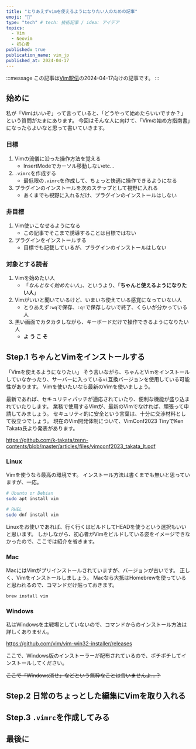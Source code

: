 ```yaml
---
title: "とりあえずvimを使えるようになりたい人のための記事"
emoji: "🔰"
type: "tech" # tech: 技術記事 / idea: アイデア
topics:
  - Vim
  - Neovim
  - 初心者
published: true
publication_name: vim_jp
published_at: 2024-04-17
---
```


<!-- textlint-disable -->
:::message
この記事は[Vim駅伝](https://vim-jp.org/ekiden/)の2024-04-17向けの記事です。
:::
<!-- textlint-enable -->

## 始めに

私が「Vimはいいぞ」って言っていると、「どうやって始めたらいいですか？」という質問がたまにあります。
今回はそんな人に向けて、「Vimの始め方指南書」になったらよいなと思って書いていきます。

### 目標

1. Vimの流儀に沿った操作方法を覚える
    - InsertModeでカーソル移動しないetc...
1. `.vimrc`を作成する
    - 最低限の`.vimrc`を作成して、ちょっと快適に操作できるようになる
1. プラグインのインストールを次のステップとして視野に入れる
    - あくまでも視野に入れるだけ、プラグインのインストールはしない

### 非目標

1. Vim使いこなせるようになる
    - この記事でそこまで誘導することは目標ではない
1. プラグインをインストールする
    - 目標でも記載しているが、プラグインのインストールはしない

### 対象とする読者

1. Vimを始めたい人
    - 「*なんとなく始めたい人*」、というより、「**ちゃんと使えるようになりたい人**」
1. Vimがいいと聞いているけど、いまいち使えている感覚になっていない人
    - とりあえず`:wq`で保存、`:q!`で保存しないで終了、くらいが分かっている人
1. 黒い画面でカタカタしながら、キーボードだけで操作できるようになりたい人
    - **よ う こ そ**

## Step.1 ちゃんとVimをインストールする

「Vimを使えるようになりたい」
そう言いながら、ちゃんとVimをインストールしていなかったり、サーバーに入っている`vi`互換バージョンを使用している可能性があります。
Vimを使いたいなら最新のVimを使いましょう。

最新であれば、セキュリティパッチが適応されていたり、便利な機能が盛り込まれていたりします。
業務で使用するVimが、最新のVimでなければ、頑張って申請してみましょう。
セキュリティ的に安全という言葉は、十分に交渉材料として役立つでしょう。
現在のVim開発体制について、VimConf2023 TinyでKen Takata氏より発表があります。

https://github.com/k-takata/zenn-contents/blob/master/articles/files/vimconf2023_takata_lt.pdf

### Linux

Vimを使うなら最高の環境です。
インストール方法は書くまでも無いと思っていますが、一応。

```bash
# Ubuntu or Debian
sudo apt install vim

# RHEL
sudo dnf install vim
```

Linuxをお使いであれば、行く行くはビルドしてHEADを使うという選択もいいと思います。
しかしながら、初心者がVimをビルドしている姿をイメージできなかったので、ここでは紹介を省きます。

### Mac

MacにはVimがプリインストールされていますが、バージョンが古いです。
正しく、Vimをインストールしましょう。
Macなら大抵はHomebrewを使っていると思われるので、コマンドだけ貼っておきます。

```bash
brew install vim
```

### Windows

私はWindowsを主戦場としていないので、コマンドからのインストール方法は詳しくありません。

https://github.com/vim/vim-win32-installer/releases

ここで、Windows版のインストーラーが配布されているので、ポチポチしてインストールしてください。

~~ここで「Windows消せ」などという無粋なことは言いませんよ…？~~

## Step.2 日常のちょっとした編集にVimを取り入れる

## Step.3 `.vimrc`を作成してみる

## 最後に
